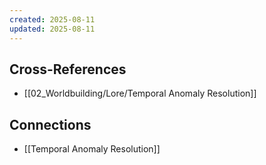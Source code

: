 ```yaml
---
created: 2025-08-11
updated: 2025-08-11
---
```




## Cross-References

- [[02_Worldbuilding/Lore/Temporal Anomaly Resolution]]


## Connections

- [[Temporal Anomaly Resolution]]
